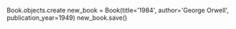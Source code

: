 <!-- Cretae -->
Book.objects.create
new_book = Book(title='1984', author='George Orwell', publication_year=1949)
new_book.save()
<!-- Output:  -->